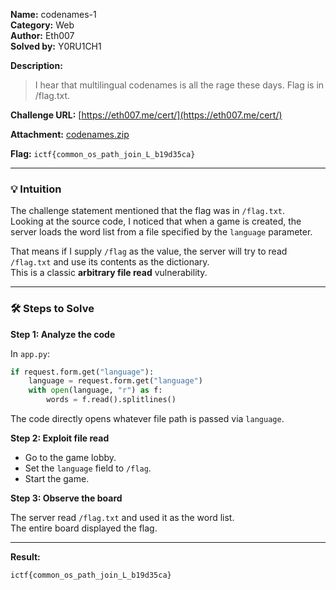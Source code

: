 **Name:** codenames-1  
**Category:** Web  
**Author:** Eth007  
**Solved by:** Y0RU1CH1

**Description:**

> I hear that multilingual codenames is all the rage these days. Flag is in /flag.txt.
> 

**Challenge URL:** [https://eth007.me/cert/](https://eth007.me/cert/)

**Attachment:** [codenames.zip](https://github.com/ImaginaryCTF/ImaginaryCTF-2025-Challenges/tree/main/Web/codenames-1/challenge)

**Flag:** `ictf{common_os_path_join_L_b19d35ca}`

---

### 💡 Intuition

The challenge statement mentioned that the flag was in `/flag.txt`.  
Looking at the source code, I noticed that when a game is created, the server loads the word list from a file specified by the `language` parameter.  

That means if I supply `/flag` as the value, the server will try to read `/flag.txt` and use its contents as the dictionary.  
This is a classic **arbitrary file read** vulnerability.

---

### 🛠️ Steps to Solve

**Step 1: Analyze the code**

In `app.py`:

```python
if request.form.get("language"):
    language = request.form.get("language")
    with open(language, "r") as f:
        words = f.read().splitlines()
```

The code directly opens whatever file path is passed via `language`.


**Step 2: Exploit file read**

- Go to the game lobby.  
- Set the `language` field to `/flag`.  
- Start the game.


**Step 3: Observe the board**

The server read `/flag.txt` and used it as the word list.  
The entire board displayed the flag.

---

**Result:**

```
ictf{common_os_path_join_L_b19d35ca}

```




